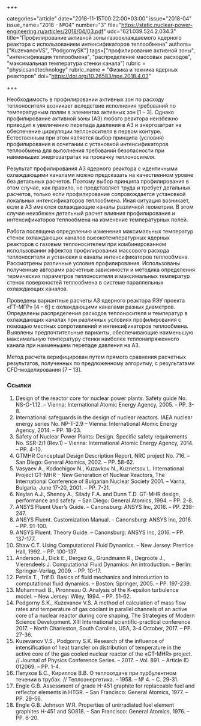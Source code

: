 +++

categories="article"
date="2018-11-15T00:22:00+03:00"
issue="2018-04"
issue_name="2018 - №04"
number="3"
file="https://static.nuclear-power-engineering.ru/articles/2018/04/03.pdf"
udc="621.039.524.2.034.3"
title="Профилирование активной зоны газоохлаждаемого ядерного реактора с использованием интенсификаторов теплообмена"
authors=["KuzevanovVS", "PodgornySK"]
tags=["профилирование активной зоны", "интенсификация теплообмена", "распределение массовых расходов", "максимальная температура стенки канала"]
rubric = "physicsandtechnology"
rubric_name = "Физика и техника ядерных реакторов"
doi="https://doi.org/10.26583/npe.2018.4.03"

+++

Необходимость в профилировании активных зон по расходу теплоносителя возникает вследствие исполнения требований по температурным полям в элементах активных зон [1 – 3]. Однако профилирование активной зоны (АЗ) любого реактора неизбежно приводит к увеличению перепада давления в АЗ и энергозатрат на обеспечение циркуляции теплоносителя в первом контуре. Естественным при этом является выбор принципа (условия) профилирования в сочетании с установкой интенсификаторов теплообмена для выполнения требований безопасности при наименьших энергозатратах на прокачку теплоносителя.

Результат профилирования АЗ ядерного реактора с идентичными охлаждающими каналами можно предсказать на качественном уровне без детальных расчетов. Поэтому выбор принципа профилирования в этом случае, как правило, не представляет труда и требует детальных расчетов, только если профилирование сопровождается установкой локальных интенсификаторов теплообмена. Иная ситуация возникает, если в АЗ имеются охлаждающие каналы различной геометрии. В этом случае неизбежен детальный расчет влияния профилирования и интенсификаторов теплообмена на изменение температурных полей.

Работа посвящена определению изменения максимальных температур стенок охлаждающих каналов высокотемпературных ядерных реакторов с газовым теплоносителем при комбинированном использовании эффектов профилирования массового расхода теплоносителя и установки в каналы интенсификаторов теплообмена. Рассмотрены различные условия профилирования. Использованы полученные авторами расчетные зависимости и методика определения термических параметров теплоносителя и максимальных температур стенок поверхностей теплообмена в системе параллельных охлаждающих каналов.

Проведены вариантные расчеты АЗ ядерного реактора ЯЭУ проекта «ГТ-МГР» [4 – 6] с охлаждающими каналами разных диаметров. Определены распределения расходов теплоносителя и температур в охлаждающих каналах при различных условиях профилирования с помощью местных сопротивлений и интенсификаторов теплообмена. Выявлены предпочтительные варианты, обеспечивающие наименьшую максимальную температуру стенки наиболее теплонапряженного канала при наименьшем перепаде давления на АЗ.

Метод расчета верифицирован путем прямого сравнения расчетных результатов, полученных по предложенному алгоритму, с результатами CFD-моделирования [7 – 13].

### Ссылки

1. Design of the reactor core for nuclear power plants. Safety guide No. NS-G-1.12. – Vienna: International Atomic Energy Agency, 2005. – PP. 3-8.
2. International safeguards in the design of nuclear reactors. IAEA nuclear energy series No. NP-T-2.9 – Vienna: International Atomic Energy Agency, 2014. – PP. 18-23.
3. Safety of Nuclear Power Plants: Design. Specific safety requirements No. SSR-2/1 (Rev.1) – Vienna: International Atomic Energy Agency, 2014. – PP. 4-10.
4. GTMHR Conceptual Design Description Report. NRC project No. 716. – San Diego: General Atomics, 2002. – PP. 58-62.
5. Vasyaev A., Kodochigov N., Kuzavkov N., Kuznetsov L. International Project GT-MHR – New Generation of Nuclear Reactors, The International Conference of Bulgarian Nuclear Society 2001. – Varna, Bulgaria, June 17-20, 2001. – PP. 7-21.
6. Neylan A.J., Shenoy A., Silady F.A. and Dunn T.D. GT-MHR design, performance and safety. – San Diego: General Atomics, 1994. – PP. 2-8.
7. ANSYS Fluent User’s Guide. – Canonsburg: ANSYS Inc, 2016. – PP. 238-247.
8. ANSYS Fluent. Customization Manual. – Canonsburg: ANSYS Inc, 2016. – PP. 91-100.
9. ANSYS Fluent. Theory Guide. – Canonsburg: ANSYS Inc, 2016. – PP. 137-177.
10. Shaw C.T. Using Computational Fluid Dynamics. – New Jersey: Prentice Hall, 1992. – PP. 100-137.
11. Anderson J., Dick E., Dergez G., Grundmann R., Degroote J., Vierendeels J. Computational Fluid Dynamics: An introduction. – Berlin: Springer-Verlag, 2009. – PP. 10-17.
12. Petrila T., Trif D. Basics of fluid mechanics and introduction to computational fluid dynamics. – Boston: Springer, 2005. – PP. 197-239.
13. Mohammadi B., Pironneau O. Analysis of the K-epsilon turbulence model. – New Jersey: Wiley, 1994. – PP. 51-62.
14. Podgorny S.K., Kuzevanov V.S. A method of calculation of mass flow rates and temperature of gas coolant in parallel channels of an active core of a nuclear reactor during core shaping, The Strategies of Modern Science Development. XIII International scientific-practical conference 2017. – North Charleston, South Carolina, USA, 3-4 October, 2017. – PP. 27-36.
15. Kuzevanov V.S., Podgorny S.K. Research of the influence of intensification of heat transfer on distribution of temperature in the active core of the gas cooled nuclear reactor of the «GT-MHR» project. // Journal of Physics Conference Series. – 2017. – Vol. 891. – Article ID 012069. – PP. 1-4.
16. Петухов Б.С., Кириллов В.В. О теплоотдаче при турбулентном течении в трубах. // Теплоэнергетика. – 1958. – № 4. – C. 29-31.
17. Engle G.B. Assessment of grade H-451 graphite for replaceable fuel and reflector elements in HTGR. – San Francisco: General Atomics, 1977. – PP. 29-56.
18. Engle G.B. Johnson W.R. Properties of unirradiated fuel element graphites H-451 and SO818. – San Francisco: General Atomics, 1976. – PP. 6-20.